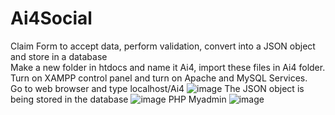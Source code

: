 # Ai4Social
Claim Form to accept data, perform validation, convert into a JSON object and store in a database<br>
Make a new folder in htdocs and name it Ai4, import these files in Ai4 folder.<br>
Turn on XAMPP control panel and turn on Apache and MySQL Services.<br>
Go to web browser and type localhost/Ai4
![image](https://github.com/rohankant/Ai4Social/assets/85503948/f6a8f020-e3c6-400b-98ef-9615c7c4619b)
The JSON object is being stored in the database
![image](https://github.com/rohankant/Ai4Social/assets/85503948/6400c1dc-fa4f-4347-976f-c116b4260285)
PHP Myadmin
![image](https://github.com/rohankant/Ai4Social/assets/85503948/3530fae2-c637-4c8b-9d01-9cc982732fe0)


